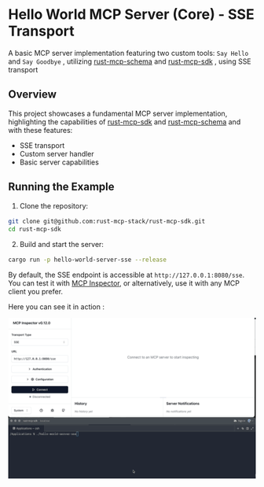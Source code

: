 # Hello World MCP Server (Core) - SSE Transport

A basic MCP server implementation featuring two custom tools: `Say Hello` and `Say Goodbye` , utilizing [rust-mcp-schema](https://github.com/rust-mcp-stack/rust-mcp-schema) and [rust-mcp-sdk](https://github.com/rust-mcp-stack/rust-mcp-sdk) , using SSE transport

## Overview

This project showcases a fundamental MCP server implementation, highlighting the capabilities of
[rust-mcp-sdk](https://github.com/rust-mcp-stack/rust-mcp-sdk) and [rust-mcp-schema](https://github.com/rust-mcp-stack/rust-mcp-schema) and with these features:

- SSE transport
- Custom server handler
- Basic server capabilities

## Running the Example

1. Clone the repository:

```bash
git clone git@github.com:rust-mcp-stack/rust-mcp-sdk.git
cd rust-mcp-sdk
```

2. Build and start the server:

```bash
cargo run -p hello-world-server-sse --release
```

By default, the SSE endpoint is accessible at `http://127.0.0.1:8080/sse`.
You can test it with [MCP Inspector](https://modelcontextprotocol.io/docs/tools/inspector), or alternatively, use it with any MCP client you prefer.

Here you can see it in action :

![hello-world-mcp-server-sse-core](../../assets/examples/hello-world-server-sse.gif)
